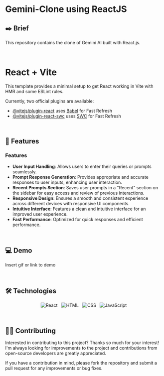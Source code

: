 # Gemini-Clone using ReactJS


## ✒️ Brief
This repository contains the clone of Gemini AI built with React.js.

&nbsp;

# React + Vite

This template provides a minimal setup to get React working in Vite with HMR and some ESLint rules.

Currently, two official plugins are available:

- [@vitejs/plugin-react](https://github.com/vitejs/vite-plugin-react/blob/main/packages/plugin-react/README.md) uses [Babel](https://babeljs.io/) for Fast Refresh
- [@vitejs/plugin-react-swc](https://github.com/vitejs/vite-plugin-react-swc) uses [SWC](https://swc.rs/) for Fast Refresh

&nbsp;

## 📌 Features

### Features

- **User Input Handling**: Allows users to enter their queries or prompts seamlessly.
- **Prompt Response Generation**: Provides appropriate and accurate responses to user inputs, enhancing user interaction.
- **Recent Prompts Section**: Saves user prompts in a "Recent" section on the sidebar for easy access and review of previous interactions.
- **Responsive Design**: Ensures a smooth and consistent experience across different devices with responsive UI components.
- **Intuitive Interface**: Features a clean and intuitive interface for an improved user experience.
- **Fast Performance**: Optimized for quick responses and efficient performance.



&nbsp;

## 💻 Demo

Insert gif or link to demo

&nbsp;

## 🛠 Technologies

<div align="center">

![React](https://img.shields.io/badge/React-61DAFB.svg?style=for-the-badge&logo=React&logoColor=black) &nbsp;
![HTML](https://img.shields.io/badge/HTML5-E34F26.svg?style=for-the-badge&logo=HTML5&logoColor=white) &nbsp;
![CSS](https://img.shields.io/badge/CSS3-1572B6.svg?style=for-the-badge&logo=CSS3&logoColor=white) &nbsp;
![JavaScript](https://img.shields.io/badge/JavaScript-F7DF1E.svg?style=for-the-badge&logo=JavaScript&logoColor=black)


</div>

&nbsp;

## ✍🏼 Contributing

Interested in contributing to this project? Thanks so much for your interest! I'm always looking for improvements to the project and contributions from open-source developers are greatly appreciated.

If you have a contribution in mind, please fork the repository and submit a pull request for any improvements or bug fixes.
